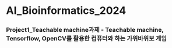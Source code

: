 # AI_Bioinformatics_2024
### Project1_Teachable machine과제 - Teachable machine, Tensorflow, OpenCV를 활용한 컴퓨터와 하는 가위바위보 게임
